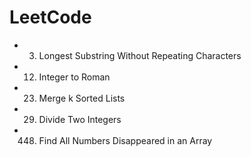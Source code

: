 LeetCode
=====================================
- 003. Longest Substring Without Repeating Characters
- 012. Integer to Roman
- 023. Merge k Sorted Lists
- 029. Divide Two Integers
- 448. Find All Numbers Disappeared in an Array